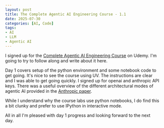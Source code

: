 ```yaml
---
layout: post
title: The Complete Agentic AI Engineering Course - 1.1
date: 2025-07-30
categories: [AI, Code]
tags:
- AI
- LLM
- Agentic AI
---
```


I signed up for the [Complete Agentic AI Engineering Course](https://edwarddonner.com/2025/04/21/the-complete-agentic-ai-engineering-course/) on Udemy. I'm going to try to follow along and write about it here.

Day 1 covers setup of the python environment and some notebook code to get going. It's nice to see the course using UV. The instructions are clear and I was able to get going quickly. I signed up for openai and anthropic API keys.
There was a useful overview of the different architectural modes of agentic AI provided in the [Anthropic paper](https://www.anthropic.com/engineering/building-effective-agents).

While I understand why the course labs use python notebooks, I do find this a bit clunky and prefer to use IPython in interactive mode.

All in all I'm pleased with day 1 progress and looking forward to the next day.
